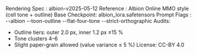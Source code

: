 Rendering Spec : albion-v2025-05-12
Reference      : Albion Online MMO style (cell tone + outline)
Base Checkpoint: albion_lora.safetensors
Prompt Flags   :
  --albion
  --toon-outline
  --flat-four-tone
  --strict-orthographic
Audits:
  * Outline tiers: outer 2.0 px, inner 1.2 px ±15 %
  * Tone clusters 4–6
  * Slight paper-grain allowed (value variance ≤ 5 %)
License: CC-BY 4.0
